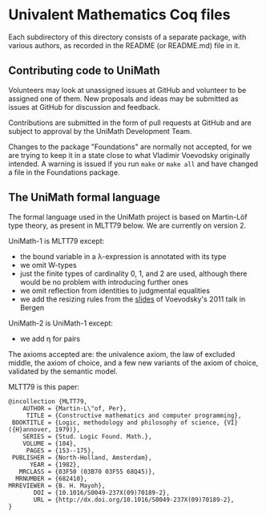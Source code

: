 Univalent Mathematics Coq files
===============================

Each subdirectory of this directory consists of a separate package, with
various authors, as recorded in the README (or README.md) file in it.

## Contributing code to UniMath

Volunteers may look at unassigned issues at GitHub and volunteer to be assigned
one of them.  New proposals and ideas may be submitted as issues at GitHub for
discussion and feedback.

Contributions are submitted in the form of pull requests at GitHub and are
subject to approval by the UniMath Development Team.

Changes to the package "Foundations" are normally not accepted, for we are
trying to keep it in a state close to what Vladimir Voevodsky originally
intended.  A warning is issued if you run `make` or `make all` and have changed
a file in the Foundations package.

## The UniMath formal language

The formal language used in the UniMath project is based on Martin-Löf type
theory, as present in MLTT79 below.  We are currently on version 2.

UniMath-1 is MLTT79 except:

- the bound variable in a λ-expression is annotated with its type
- we omit W-types
- just the finite types of cardinality 0, 1, and 2 are used, although there would be no problem with introducing further ones
- we omit reflection from identities to judgmental equalities
- we add the resizing rules from the [slides](https://www.math.ias.edu/vladimir/sites/math.ias.edu.vladimir/files/2011_Bergen.pdf) of Voevodsky's 2011 talk in Bergen

UniMath-2 is UniMath-1 except:

- we add η for pairs

The axioms accepted are: the univalence axiom, the law of excluded middle, the
axiom of choice, and a few new variants of the axiom of choice, validated by
the semantic model.

MLTT79 is this paper:
```
@incollection {MLTT79,
    AUTHOR = {Martin-L\"of, Per},
     TITLE = {Constructive mathematics and computer programming},
 BOOKTITLE = {Logic, methodology and philosophy of science, {VI} ({H}annover, 1979)},
    SERIES = {Stud. Logic Found. Math.},
    VOLUME = {104},
     PAGES = {153--175},
 PUBLISHER = {North-Holland, Amsterdam},
      YEAR = {1982},
   MRCLASS = {03F50 (03B70 03F55 68Q45)},
  MRNUMBER = {682410},
MRREVIEWER = {B. H. Mayoh},
       DOI = {10.1016/S0049-237X(09)70189-2},
       URL = {http://dx.doi.org/10.1016/S0049-237X(09)70189-2},
}
```
